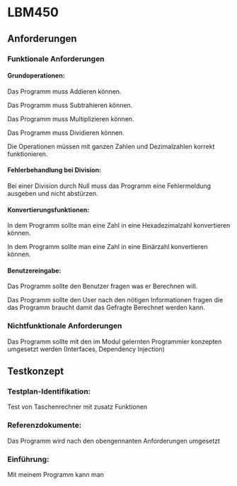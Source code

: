 # LBM450

## Anforderungen

### Funktionale Anforderungen

#### Grundoperationen:

Das Programm muss Addieren können.

Das Programm muss Subtrahieren können.

Das Programm muss Multiplizieren können.

Das Programm muss Dividieren können.

Die Operationen müssen mit ganzen Zahlen und Dezimalzahlen korrekt funktionieren.

#### Fehlerbehandlung bei Division:

Bei einer Division durch Null muss das Programm eine Fehlermeldung ausgeben und nicht abstürzen.

#### Konvertierungsfunktionen:

In dem Programm sollte man eine Zahl in eine Hexadezimalzahl konvertieren können.

In dem Programm sollte man eine Zahl in eine Binärzahl konvertieren können.

#### Benutzereingabe:

Das Programm sollte den Benutzer fragen was er Berechnen will.

Das Programm sollte den User nach den nötigen Informationen fragen die das Programm braucht damit das Gefragte Berechnet werden kann.

### Nichtfunktionale Anforderungen

Das Programm sollte mit den im Modul gelernten Programmier konzepten umgesetzt werden (Interfaces, Dependency Injection)

## Testkonzept

### Testplan-Identifikation:

Test von Taschenrechner mit zusatz Funktionen

### Referenzdokumente:

Das Programm wird nach den obengennanten Anforderungen umgesetzt

### Einführung:

Mit meinem Programm kann man 


